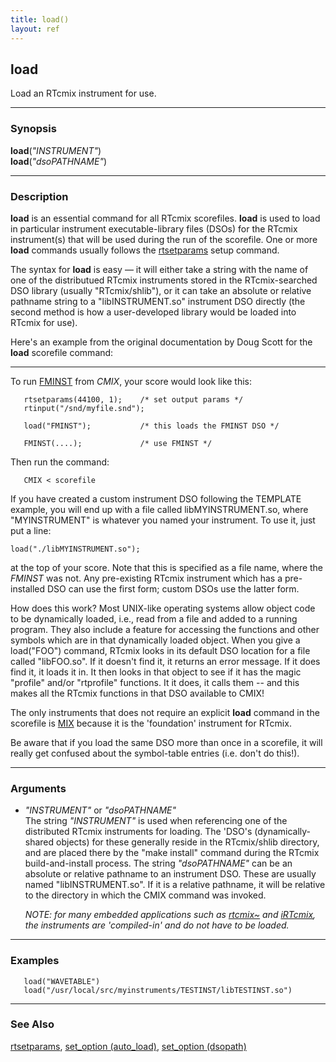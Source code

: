 ```yaml
---
title: load()
layout: ref
---
```


## load

Load an RTcmix instrument for use.

-----

### Synopsis

**load**(*"INSTRUMENT"*)  
**load**(*"dsoPATHNAME"*)

-----

### Description

**load** is an essential command for all RTcmix scorefiles. **load** is
used to load in particular instrument executable-library files (DSOs)
for the RTcmix instrument(s) that will be used during the run of the
scorefile. One or more **load** commands usually follows the
[rtsetparams](rtsetparams.html) setup command.

The syntax for **load** is easy &mdash; it will either take a string with
the name of one of the distributued RTcmix instruments stored in the
RTcmix-searched DSO library (usually "RTcmix/shlib"), or it can take an
absolute or relative pathname string to a "libINSTRUMENT.so" instrument DSO
directly (the second method is how a user-developed library would be loaded
into RTcmix for use).

Here's an example from the original documentation by Doug Scott for the
**load** scorefile command:  

-----

To run [FMINST](../instruments/FMINST.html) from *CMIX*, your score
would look like this:

```
   rtsetparams(44100, 1);    /* set output params */
   rtinput("/snd/myfile.snd");

   load("FMINST");           /* this loads the FMINST DSO */

   FMINST(....);             /* use FMINST */
```

Then run the command:

```
   CMIX < scorefile
```

If you have created a custom instrument DSO following the TEMPLATE
example, you will end up with a file called libMYINSTRUMENT.so, where
"MYINSTRUMENT" is whatever you named your instrument. To use it, just
put a line:

```
load("./libMYINSTRUMENT.so");
```

at the top of your score. Note that this is specified as a file name,
where the *FMINST* was not. Any pre-existing RTcmix instrument which has
a pre-installed DSO can use the first form; custom DSOs use the latter
form.

How does this work? Most UNIX-like operating systems allow object code
to be dynamically loaded, i.e., read from a file and added to a running
program. They also include a feature for accessing the functions and
other symbols which are in that dynamically loaded object. When you give
a load("FOO") command, RTcmix looks in its default DSO location for a
file called "libFOO.so". If it doesn't find it, it returns an error
message. If it does find it, it loads it in. It then looks in that
object to see if it has the magic "profile" and/or "rtprofile"
functions. It it does, it calls them -- and this makes all the RTcmix
functions in that DSO available to CMIX\!

The only instruments that does not require an explicit **load** command
in the scorefile is [MIX](../instruments/MIX.html) because it is the
'foundation' instrument for RTcmix.

Be aware that if you load the same DSO more than once in a scorefile, it
will really get confused about the symbol-table entries (i.e. don't do
this\!).

-----

### Arguments

  - *"INSTRUMENT"* or *"dsoPATHNAME"*  
    The string *"INSTRUMENT"* is used when referencing one of the
    distributed RTcmix instruments for loading. The 'DSO's
    (dynamically-shared objects) for these generally reside in the
    RTcmix/shlib directory, and are placed there by the "make install"
    command during the RTcmix build-and-install process. The string
    *"dsoPATHNAME"* can be an absolute or relative pathname to an
    instrument DSO. These are usually named "libINSTRUMENT.so". If it is
    a relative pathname, it will be relative to the directory in which
    the CMIX command was invoked. 
    
    *NOTE: for many embedded applications
    such as [rtcmix\~](../../rtcmix~/index.html) and
    [iRTcmix](../../irtcmix/index.html), the instruments are
    'compiled-in' and do not have to be loaded.*

-----

### Examples

``` 
   load("WAVETABLE")
   load("/usr/local/src/myinstruments/TESTINST/libTESTINST.so")
```

-----

### See Also

[rtsetparams](rtsetparams.html), [set\_option
(auto\_load)](set_option.html#auto_load), [set\_option
(dsopath)](set_option.html#dsopath)
